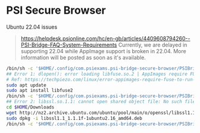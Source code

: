 # PSI Secure Browser

Ubuntu 22.04 issues

> https://helpdesk.psionline.com/hc/en-gb/articles/4409608794260--PSI-Bridge-FAQ-System-Requirements
> Currently, we are delayed in supporting 22.04 while AppImage support is broken in 22.04. More information will be posted as soon as it's available.

```sh
/bin/sh -c '$HOME/.config/com.psiexams.psi-bridge-secure-browser/PSIBridgeSecureBrowser.AppImage %U'
## Error 1: dlopen(): error loading libfuse.so.2 | AppImages require FUSE to run
# Ref: https://techpiezo.com/linux/error-appimages-require-fuse-to-run-in-ubuntu-22-04/
sudo apt update
sudo apt install libfuse2
/bin/sh -c '$HOME/.config/com.psiexams.psi-bridge-secure-browser/PSIBridgeSecureBrowser.AppImage %U'
## Error 2: libssl.so.1.1: cannot open shared object file: No such file or directory
cd $HOME/Downloads
wget http://nz2.archive.ubuntu.com/ubuntu/pool/main/o/openssl/libssl1.1_1.1.1f-1ubuntu2.16_amd64.deb
sudo dpkg -i libssl1.1_1.1.1f-1ubuntu2.16_amd64.deb
/bin/sh -c '$HOME/.config/com.psiexams.psi-bridge-secure-browser/PSIBridgeSecureBrowser.AppImage %U'
```
